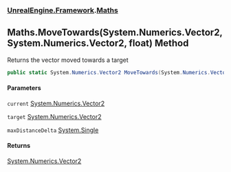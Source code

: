 ### [UnrealEngine.Framework](./UnrealEngine-Framework.md 'UnrealEngine.Framework').[Maths](./UnrealEngine-Framework-Maths.md 'UnrealEngine.Framework.Maths')
## Maths.MoveTowards(System.Numerics.Vector2, System.Numerics.Vector2, float) Method
Returns the vector moved towards a target  
```csharp
public static System.Numerics.Vector2 MoveTowards(System.Numerics.Vector2 current, System.Numerics.Vector2 target, float maxDistanceDelta);
```
#### Parameters
<a name='UnrealEngine-Framework-Maths-MoveTowards(System-Numerics-Vector2_System-Numerics-Vector2_float)-current'></a>
`current` [System.Numerics.Vector2](https://docs.microsoft.com/en-us/dotnet/api/System.Numerics.Vector2 'System.Numerics.Vector2')  
  
<a name='UnrealEngine-Framework-Maths-MoveTowards(System-Numerics-Vector2_System-Numerics-Vector2_float)-target'></a>
`target` [System.Numerics.Vector2](https://docs.microsoft.com/en-us/dotnet/api/System.Numerics.Vector2 'System.Numerics.Vector2')  
  
<a name='UnrealEngine-Framework-Maths-MoveTowards(System-Numerics-Vector2_System-Numerics-Vector2_float)-maxDistanceDelta'></a>
`maxDistanceDelta` [System.Single](https://docs.microsoft.com/en-us/dotnet/api/System.Single 'System.Single')  
  
#### Returns
[System.Numerics.Vector2](https://docs.microsoft.com/en-us/dotnet/api/System.Numerics.Vector2 'System.Numerics.Vector2')  
